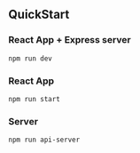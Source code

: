 ## QuickStart

### React App + Express server

```
npm run dev
```

### React App

```
npm run start
```

### Server

```
npm run api-server
```

